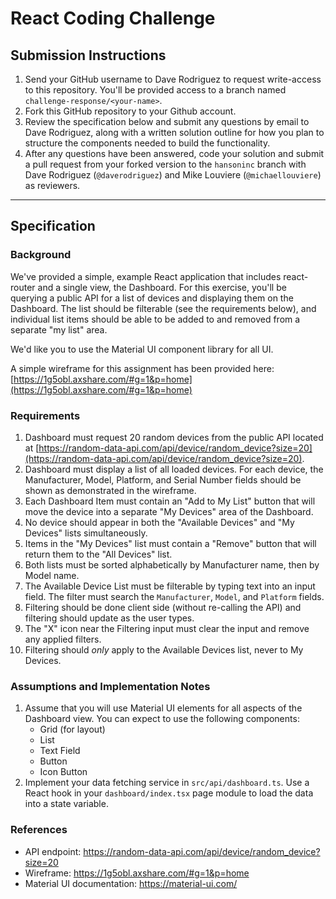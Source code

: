 # React Coding Challenge

## Submission Instructions
1. Send your GitHub username to Dave Rodriguez to request write-access to this repository. You'll be provided access to a branch named `challenge-response/<your-name>`.
2. Fork this GitHub repository to your Github account.
3. Review the specification below and submit any questions by email to Dave Rodriguez, along with a written solution outline for how you plan to structure the components needed to build the functionality.
4. After any questions have been answered, code your solution and submit a pull request from your forked version to the `hansoninc` branch with Dave Rodriguez (`@daverodriguez`) and Mike Louviere (`@michaellouviere`) as reviewers.

---------

## Specification

### Background

We've provided a simple, example React application that includes react-router and a single view, the Dashboard.
For this exercise, you'll be querying a public API for a list of devices and displaying them on the Dashboard.
The list should be filterable (see the requirements below), and individual list items should be able to be added to and removed from a separate "my list" area.    

We'd like you to use the Material UI component library for all UI.

A simple wireframe for this assignment has been provided here: [https://1g5obl.axshare.com/#g=1&p=home](https://1g5obl.axshare.com/#g=1&p=home)

### Requirements
1. Dashboard must request 20 random devices from the public API located at [https://random-data-api.com/api/device/random_device?size=20](https://random-data-api.com/api/device/random_device?size=20).
2. Dashboard must display a list of all loaded devices. For each device, the Manufacturer, Model, Platform, and Serial Number fields should be shown as demonstrated in the wireframe.
3. Each Dashboard Item must contain an "Add to My List" button that will move the device into a separate "My Devices" area of the Dashboard.
4. No device should appear in both the "Available Devices" and "My Devices" lists simultaneously.
5. Items in the "My Devices" list must contain a "Remove" button that will return them to the "All Devices" list.
6. Both lists must be sorted alphabetically by Manufacturer name, then by Model name.
7. The Available Device List must be filterable by typing text into an input field. The filter must search the `Manufacturer`, `Model`, and `Platform` fields. 
8. Filtering should be done client side (without re-calling the API) and filtering should update as the user types.
9. The "X" icon near the Filtering input must clear the input and remove any applied filters.
10. Filtering should *only* apply to the Available Devices list, never to My Devices.

### Assumptions and Implementation Notes
1. Assume that you will use Material UI elements for all aspects of the Dashboard view. You can expect to use the following components:
   - Grid (for layout)
   - List
   - Text Field
   - Button
   - Icon Button
2. Implement your data fetching service in `src/api/dashboard.ts`. Use a React hook in your `dashboard/index.tsx` page module to load the data into a state variable.  

### References

- API endpoint: https://random-data-api.com/api/device/random_device?size=20
- Wireframe: https://1g5obl.axshare.com/#g=1&p=home
- Material UI documentation: https://material-ui.com/
